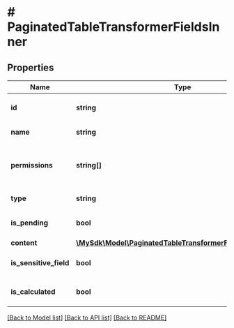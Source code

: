 # # PaginatedTableTransformerFieldsInner

## Properties

Name | Type | Description | Notes
------------ | ------------- | ------------- | -------------
**id** | **string** | The unique identifier of the field. | [optional]
**name** | **string** | The name of the field. | [optional]
**permissions** | **string[]** | The permissions associated with the field. | [optional]
**type** | **string** | The type of the field. | [optional]
**is_pending** | **bool** | Indicates if the field is pending. | [optional]
**content** | [**\MySdk\Model\PaginatedTableTransformerFieldsInnerContent**](PaginatedTableTransformerFieldsInnerContent.md) |  | [optional]
**is_sensitive_field** | **bool** | Indicates if the field is sensitive. | [optional]
**is_calculated** | **bool** | Indicates if the field is calculated. | [optional]

[[Back to Model list]](../../README.md#models) [[Back to API list]](../../README.md#endpoints) [[Back to README]](../../README.md)
